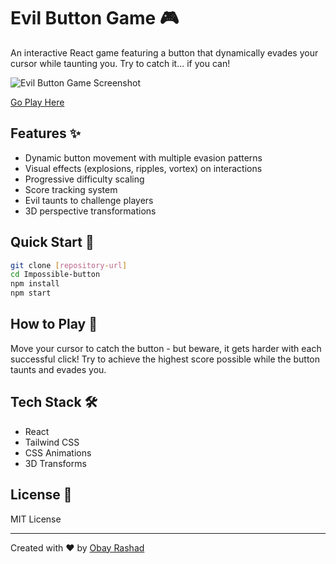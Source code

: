 # Evil Button Game 🎮

An interactive React game featuring a button that dynamically evades your cursor while taunting you. Try to catch it... if you can!

![Evil Button Game Screenshot](https://cloud-muirul84d-hack-club-bot.vercel.app/0chrome-capture-2025-1-9.gif)

[Go Play Here](https://evil-button.vercel.app/)

## Features ✨

- Dynamic button movement with multiple evasion patterns
- Visual effects (explosions, ripples, vortex) on interactions
- Progressive difficulty scaling
- Score tracking system
- Evil taunts to challenge players
- 3D perspective transformations

## Quick Start 🚀

```bash
git clone [repository-url]
cd Impossible-button
npm install
npm start
```

## How to Play 🎯

Move your cursor to catch the button - but beware, it gets harder with each successful click! Try to achieve the highest score possible while the button taunts and evades you.

## Tech Stack 🛠

- React
- Tailwind CSS
- CSS Animations
- 3D Transforms

## License 📄
MIT License

---
Created with ❤️ by [Obay Rashad](https://www.linkedin.com/in/obay-dev/)
